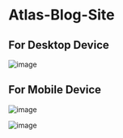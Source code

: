 # Atlas-Blog-Site

## For Desktop Device

![image](https://user-images.githubusercontent.com/82327479/178805462-a2fa47e8-075f-4061-985f-0956b779c834.png)

## For Mobile Device

 ![image](https://user-images.githubusercontent.com/82327479/178805492-d9745464-937c-4491-ba50-5ceac9eef3b6.png)


  ![image](https://user-images.githubusercontent.com/82327479/178805499-4a6cb89f-0785-45e0-bb50-68abf66c67c6.png)
